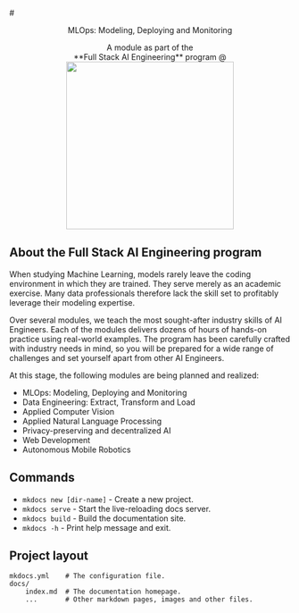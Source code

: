 #<center>MLOps: Modeling, Deploying and Monitoring</center>

<center>A module as part of the</center>

<center>**Full Stack AI Engineering** program @</center>

<center><img src="./assets/logo_color.png" width="300" height="300" /></center>

## About the **Full Stack AI Engineering** program

When studying Machine Learning, models rarely leave the coding environment in which they are trained. They serve merely as an academic exercise. Many data professionals therefore lack the skill set to profitably leverage their modeling expertise.

Over several modules, we teach the most sought-after industry skills of AI Engineers. Each of the modules delivers dozens of hours of hands-on practice using real-world examples. The program has been carefully crafted with industry needs in mind, so you will be prepared for a wide range of challenges and set yourself apart from other AI Engineers.

At this stage, the following modules are being planned and realized:

- MLOps: Modeling, Deploying and Monitoring
- Data Engineering: Extract, Transform and Load
- Applied Computer Vision
- Applied Natural Language Processing
- Privacy-preserving and decentralized AI
- Web Development
- Autonomous Mobile Robotics



## Commands

* `mkdocs new [dir-name]` - Create a new project.
* `mkdocs serve` - Start the live-reloading docs server.
* `mkdocs build` - Build the documentation site.
* `mkdocs -h` - Print help message and exit.

## Project layout

    mkdocs.yml    # The configuration file.
    docs/
        index.md  # The documentation homepage.
        ...       # Other markdown pages, images and other files.
